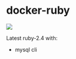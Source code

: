 # docker-ruby

[![](https://badge.imagelayers.io/davidhrbac/docker-ruby:latest.svg)](https://imagelayers.io/?images=davidhrbac/docker-ruby:latest 'Get your own badge on imagelayers.io')

Latest ruby-2.4 with:

* mysql cli
